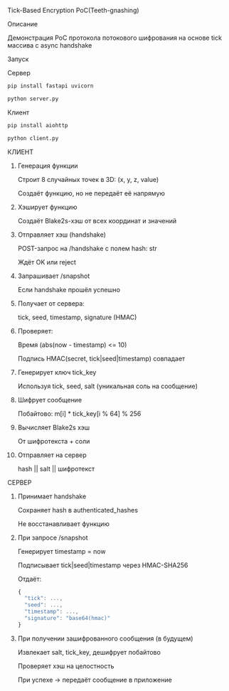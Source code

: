 Tick-Based Encryption PoC(Teeth-gnashing)

Описание

Демонстрация PoC протокола потокового шифрования на основе tick массива с async handshake


Запуск

Сервер
```python
pip install fastapi uvicorn

python server.py
```
Клиент
```python
pip install aiohttp

python client.py
```


   КЛИЕНТ
1. Генерация функции

    Строит 8 случайных точек в 3D: (x, y, z, value)

    Создаёт функцию, но не передаёт её напрямую

2. Хэширует функцию

    Создаёт Blake2s-хэш от всех координат и значений

3. Отправляет хэш (handshake)

    POST-запрос на /handshake с полем hash: str

    Ждёт OK или reject

4. Запрашивает /snapshot

    Если handshake прошёл успешно

5. Получает от сервера:

    tick, seed, timestamp, signature (HMAC)

6. Проверяет:

    Время (abs(now - timestamp) <= 10)

    Подпись HMAC(secret, tick|seed|timestamp) совпадает

7. Генерирует ключ tick_key

    Используя tick, seed, salt (уникальная соль на сообщение)

8. Шифрует сообщение

    Побайтово: m[i] * tick_key[i % 64] % 256

9. Вычисляет Blake2s хэш

    От шифротекста + соли

10. Отправляет на сервер

    hash || salt || шифротекст

   СЕРВЕР
1. Принимает handshake

    Сохраняет hash в authenticated_hashes

    Не восстанавливает функцию

2. При запросе /snapshot

    Генерирует timestamp = now

    Подписывает tick|seed|timestamp через HMAC-SHA256

    Отдаёт:
    ```js
    {
      "tick": ...,
      "seed": ...,
      "timestamp": ...,
      "signature": "base64(hmac)"
    }
    ```

3. При получении зашифрованного сообщения (в будущем)

    Извлекает salt, tick_key, дешифрует побайтово

    Проверяет хэш на целостность

    При успехе → передаёт сообщение в приложение



